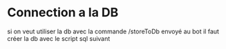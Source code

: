 # Connection a la DB

si on veut utiliser la db avec la commande /storeToDb envoyé au bot
il faut créer la db avec le script sql suivant
```sql
 
```